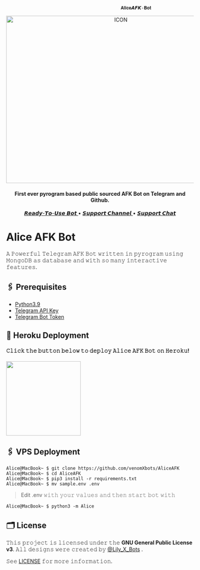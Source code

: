                                                𝐀𝐥𝐢𝐜𝐞𝘼𝙁𝙆-𝐁𝐨𝐭


<p align="center"><img src="https://telegra.ph/file/b528d894684d8583b00aa.jpg" alt="ICON" width="600" height="450"/></p>

<h4 align="center">
    First ever pyrogram based public sourced AFK Bot on Telegram and Github.
</h4>
<p align="center">
    <a href="https://t.me/AliceAFK_Bot"> 𝙍𝙚𝙖𝙙𝙮-𝙏𝙤-𝙐𝙨𝙚 𝘽𝙤𝙩 </a> •
    <a href="https://t.me/Lily_support_chat"> 𝙎𝙪𝙥𝙥𝙤𝙧𝙩 𝘾𝙝𝙖𝙣𝙣𝙚𝙡 </a> •
    <a href="https://t.me/Lily_support_chat"> 𝙎𝙪𝙥𝙥𝙤𝙧𝙩 𝘾𝙝𝙖𝙩 </a> 
</p>
    

# Alice AFK Bot
𝙰 𝙿𝚘𝚠𝚎𝚛𝚏𝚞𝚕 𝚃𝚎𝚕𝚎𝚐𝚛𝚊𝚖 𝙰𝙵𝙺 𝙱𝚘𝚝 𝚠𝚛𝚒𝚝𝚝𝚎𝚗 𝚒𝚗 𝚙𝚢𝚛𝚘𝚐𝚛𝚊𝚖 𝚞𝚜𝚒𝚗𝚐 𝙼𝚘𝚗𝚐𝚘𝙳𝙱 𝚊𝚜 𝚍𝚊𝚝𝚊𝚋𝚊𝚜𝚎 𝚊𝚗𝚍 𝚠𝚒𝚝𝚑 𝚜𝚘 𝚖𝚊𝚗𝚢 𝚒𝚗𝚝𝚎𝚛𝚊𝚌𝚝𝚒𝚟𝚎 𝚏𝚎𝚊𝚝𝚞𝚛𝚎𝚜.

## 🖇 Prerequisites

- [Python3.9](https://www.python.org/downloads/release/python-390/)
- [Telegram API Key](https://docs.pyrogram.org/intro/setup#api-keys)
- [Telegram Bot Token](https://t.me/botfather)



## 🚀 Heroku Deployment

<h4>𝙲𝚕𝚒𝚌𝚔 𝚝𝚑𝚎 𝚋𝚞𝚝𝚝𝚘𝚗 𝚋𝚎𝚕𝚘𝚠 𝚝𝚘 𝚍𝚎𝚙𝚕𝚘𝚢 𝙰𝚕𝚒𝚌𝚎 𝙰𝙵𝙺 𝙱𝚘𝚝 𝚘𝚗 𝙷𝚎𝚛𝚘𝚔𝚞!</h4>    
<a href="https://dashboard.heroku.com/new?template=https://github.com/venomXbots/AliceAFK"><img src="https://img.shields.io/badge/Deploy%20To%20Heroku-blueviolet?style=for-the-badge&logo=heroku" width="200""/></a>

## 🖇 VPS Deployment

```console
Alice@MacBook~ $ git clone https://github.com/venomXbots/AliceAFK
Alice@MacBook~ $ cd AliceAFK
Alice@MacBook~ $ pip3 install -r requirements.txt
Alice@MacBook~ $ mv sample.env .env
```
> Edit .env 𝚠𝚒𝚝𝚑 𝚢𝚘𝚞𝚛 𝚟𝚊𝚕𝚞𝚎𝚜 𝚊𝚗𝚍 𝚝𝚑𝚎𝚗 𝚜𝚝𝚊𝚛𝚝 𝚋𝚘𝚝 𝚠𝚒𝚝𝚑

```console
Alice@MacBook~ $ python3 -m Alice
```

## 🗂 License

𝚃𝚑𝚒𝚜 𝚙𝚛𝚘𝚓𝚎𝚌𝚝 𝚒𝚜 𝚕𝚒𝚌𝚎𝚗𝚜𝚎𝚍 𝚞𝚗𝚍𝚎𝚛 𝚝𝚑𝚎 **GNU General Public License v3**. 𝙰𝚕𝚕 𝚍𝚎𝚜𝚒𝚐𝚗𝚜 𝚠𝚎𝚛𝚎 𝚌𝚛𝚎𝚊𝚝𝚎𝚍 𝚋𝚢 [@Lily_X_Bots](https://github.com/venomXbots) .

𝚂𝚎𝚎 [LICENSE](LICENSE) 𝚏𝚘𝚛 𝚖𝚘𝚛𝚎 𝚒𝚗𝚏𝚘𝚛𝚖𝚊𝚝𝚒𝚘𝚗.
